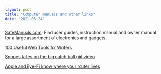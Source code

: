 ```yaml
---
layout: post
title: "Computer manuals and other links"
date: "2021-06-24"
---
```


[SafeManuals.com](http://safemanuals.com/): Find user guides, instruction manual and owner manual for a large assortment of electronics and gadgets.

[100 Useful Web Tools for Writers](http://www.collegedegrees.com/blog/2008/06/11/100-useful-web-tools-for-writers/)

[Snopes takes on the big catch ball girl video](http://www.snopes.com/photos/advertisements/ballgirl.asp)

[Apple and Eye-Fi know where your router lives](http://www.nytimes.com/2008/06/26/technology/personaltech/26pogue.html?_r=2&oref=slogin&)
